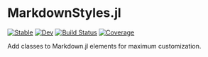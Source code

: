 # MarkdownStyles.jl

[![Stable](https://img.shields.io/badge/docs-stable-blue.svg)](https://schneiderfelipe.github.io/MarkdownStyles.jl/stable)
[![Dev](https://img.shields.io/badge/docs-dev-blue.svg)](https://schneiderfelipe.github.io/MarkdownStyles.jl/dev)
[![Build Status](https://github.com/schneiderfelipe/MarkdownStyles.jl/workflows/CI/badge.svg)](https://github.com/schneiderfelipe/MarkdownStyles.jl/actions)
[![Coverage](https://codecov.io/gh/schneiderfelipe/MarkdownStyles.jl/branch/master/graph/badge.svg)](https://codecov.io/gh/schneiderfelipe/MarkdownStyles.jl)

Add classes to Markdown.jl elements for maximum customization.
